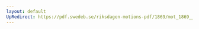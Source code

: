 ```yaml
---
layout: default
UpRedirect: https://pdf.swedeb.se/riksdagen-motions-pdf/1869/mot_1869__ak__00054/mot_1869__ak__00054_005.pdf
---
```


